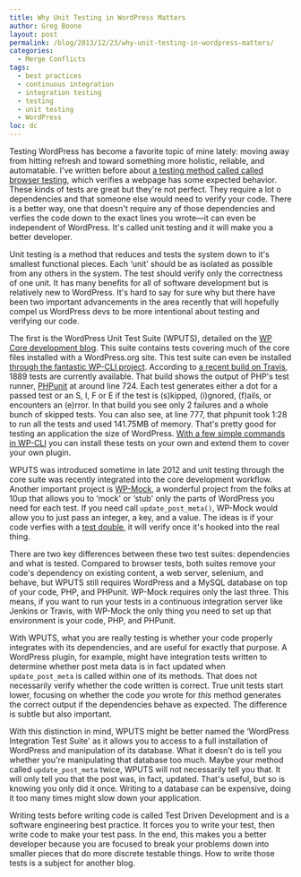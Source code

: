 ```yaml
---
title: Why Unit Testing in WordPress Matters
author: Greg Boone
layout: post
permalink: /blog/2013/12/23/why-unit-testing-in-wordpress-matters/
categories:
  - Merge Conflicts
tags:
  - best practices
  - continuous integration
  - integration testing
  - testing
  - unit testing
  - WordPress
loc: dc
---
```

Testing WordPress has become a favorite topic of mine lately: moving away from hitting refresh and toward something more holistic, reliable, and automatable. I've written before about [a testing method called called browser testing][1], which verifies a webpage has some expected behavior. These kinds of tests are great but they're not perfect. They require a lot o dependencies and that someone else would need to verify your code. There is a better way, one that doesn't require any of those dependencies and verfies the code down to the exact lines you wrote—it can even be independent of WordPress. It's called unit testing and it will make you a better developer.

<!--more-->

Unit testing is a method that reduces and tests the system down to it's smallest functional pieces. Each &#8216;unit' should be as isolated as possible from any others in the system. The test should verify only the correctness of one unit. It has many benefits for all of software development but is relatively new to WordPress. It's hard to say for sure why but there have been two important advancements in the area recently that will hopefully compel us WordPress devs to be more intentional about testing and verifying our code.

The first is the WordPress Unit Test Suite (WPUTS), detailed on the [WP Core development blog][2]. This suite contains tests covering much of the core files installed with a WordPress.org site. This test suite can even be installed [through the fantastic WP-CLI project][3]. According to [a recent build on Travis][4], 1889 tests are currently available. That build shows the output of PHP's test runner, [PHPunit][5] at around line 724. Each test generates either a dot for a passed test or an S, I, F or E if the test is (s)kipped, (i)gnored, (f)ails, or encounters an (e)rror. In that build you see only 2 failures and a whole bunch of skipped tests. You can also see, at line 777, that phpunit took 1:28 to run all the tests and used 141.75MB of memory. That's pretty good for testing an application the size of WordPress. [With a few simple commands in WP-CLI][6] you can install these tests on your own and extend them to cover your own plugin.

WPUTS was introduced sometime in late 2012 and unit testing through the core suite was recently integrated into the core development workflow. Another important project is [WP-Mock][7], a wonderful project from the folks at 10up that allows you to &#8216;mock' or &#8216;stub' only the parts of WordPress you need for each test. If you need call `update_post_meta()`, WP-Mock would allow you to just pass an integer, a key, and a value. The ideas is if your code verfies with a [test double][8], it will verify once it's hooked into the real thing.

There are two key differences between these two test suites: dependencies and what is tested. Compared to browser tests, both suites remove your code's dependency on existing content, a web server, selenium, and behave, but WPUTS still requires WordPress and a MySQL database on top of your code, PHP, and PHPunit. WP-Mock requires only the last three. This means, if you want to run your tests in a continuous integration server like Jenkins or Travis, with WP-Mock the only thing you need to set up that environment is your code, PHP, and PHPunit.

With WPUTS, what you are really testing is whether your code properly integrates with its dependencies, and are useful for exactly that purpose. A WordPress plugin, for example, might have integration tests written to determine whether post meta data is in fact updated when `update_post_meta` is called within one of its methods. That does not necessarily verify whether the code written is correct. True unit tests start lower, focusing on whether the code *you* wrote for *this* method generates the correct output if the dependencies behave as expected. The difference is subtle but also important.

With this distinction in mind, WPUTS might be better named the &#8216;WordPress Integration Test Suite' as it allows you to access to a full installation of WordPress and manipulation of its database. What it doesn't do is tell you whether you're manipulating that database too much. Maybe your method called `update_post_meta` twice, WPUTS will not necessarily tell you that. It will only tell you that the post was, in fact, updated. That's useful, but so is knowing you only did it once. Writing to a database can be expensive, doing it too many times might slow down your application.

Writing tests before writing code is called Test Driven Development and is a software engineering best practice. It forces you to write your test, then write code to make your test pass. In the end, this makes you a better developer because you are focused to break your problems down into smaller pieces that do more discrete testable things. How to write those tests is a subject for another blog.

 [1]: http://greg.harmsboone.org/blog/2013/08/17/how-can-i-do-browser-testing-with-wordpress/
 [2]: http://make.wordpress.org/core/handbook/automated-testing/
 [3]: http://wp-cli.org/
 [4]: https://travis-ci.org/tierra/wordpress/jobs/15867662
 [5]: http://phpunit.de
 [6]: https://github.com/wp-cli/wp-cli/wiki/Plugin-Unit-Tests
 [7]: https://github.com/10up/wp_mock/
 [8]: http://phpunit.de/manual/3.7/en/test-doubles.html
